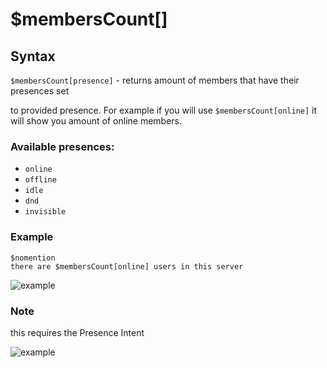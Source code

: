 # $membersCount[]

## Syntax 

`$membersCount[presence]` - returns amount of members that have their presences set

to provided presence. For example if you will use `$membersCount[online]` it will show
you amount of online members.

### Available presences: 
- `online` 
- `offline`
- `idle`
- `dnd`
- `invisible`


### Example 
```
$nomention 
there are $membersCount[online] users in this server
```

![example](https://user-images.githubusercontent.com/70468667/219971665-9185a0b7-52e8-44eb-8d43-e5e2455bcbe3.jpg)


### Note
this requires the Presence Intent

![example](https://user-images.githubusercontent.com/70468667/219971688-d8fc9a3c-a153-4073-bbef-49c8fd0a87bb.jpg)
